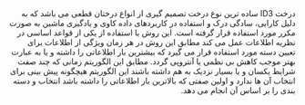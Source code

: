 
##
####
<div dir="rtl">
درخت ID3 ساده ترین نوع درخت تصمیم گیری از انواع درختان قطعی می باشد که به دلیل کارایی، سادگی درک و استفاده در کاربردهای داده کاوی و یادگیری ماشین به صورت مکرر مورد استفاده قرار گرفته است. این روش با استفاده از یکی از قواعد اساسی در نظریه اطلاعات عمل می کند مطابق این روش در هر زمان ویژگی از اطلاعات برای تعیین دسته مورد استفاده قرار می گیرد که بیشترین بار اطلاعاتی را داشته و یا به عبارت بهتر موجب کاهش بی نظمی یا آنتروپی گردد. مطابق این الگوریتم زمانی که چند صفت شرایط یکسان و یا بسیار نزدیک به هم داشته باشند این الگوریتم هیچگونه پیش بینی برای انتخاب آن ها ندارد و اولین صفتی که بالاترین بار اطلاعاتی را داشته باشد انتخاب و دسته بندی را بر اساس آن انجام می دهد.
  
</div>
